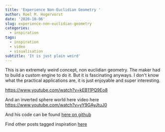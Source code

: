 ```yaml
---
title: 'Experience Non-Euclidian Geometry '
author: Roel M. Hogervorst
date: '2020-10-06'
slug: experience-non-euclidian-geometry
categories:
  - inspiration
tags:
  - inspiration
  - video
  - visualisation
subtitle: 'It is just plain weird'
---
```


This is an extremely weird concept, non euclidian geometry. The maker had to build a custom engine to do it. But it is fascinating anyways. I don't know what the practical applications are, it is just enjoyable and super interesting. 

<https://www.youtube.com/watch?v=kEB11PQ9Eo8>

And an inverted sphere world here video here <https://www.youtube.com/watch?v=yY9GAyJtuJ0>


And his code can be found [here on github](https://github.com/HackerPoet/NonEuclidean)
<!--
I found [this here]

image preview 

what was so inspiring -->

Find other posts tagged inspiration [here](https://notes.rmhogervorst.nl/categories/inspiration/)
